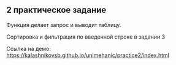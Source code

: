 ## 2 практическое задание

Функция делает запрос и выводит таблицу. 

Сортировка и фильтрация по введенной строке в задании 3

Ссылка на демо: https://kalashnikovsb.github.io/unimehanic/practice2/index.html

